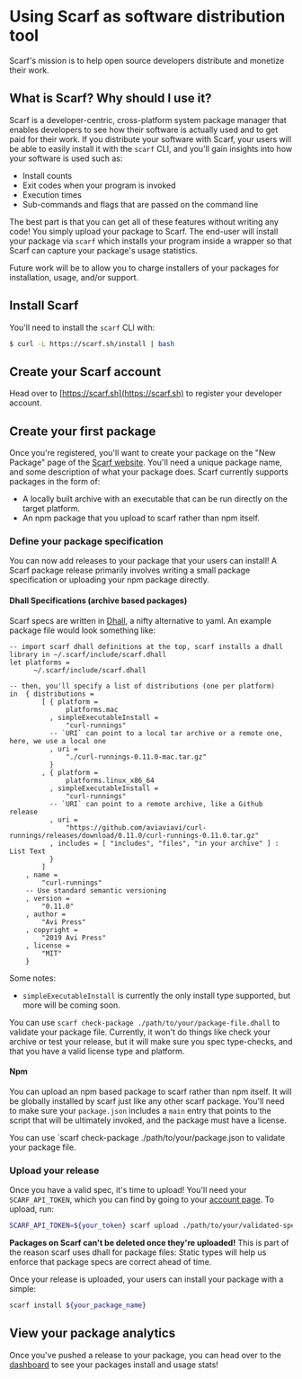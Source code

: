 # Using Scarf as software distribution tool

Scarf's mission is to help open source developers distribute and monetize their work. 

## What is Scarf? Why should I use it?

Scarf is a developer-centric, cross-platform system package manager
that enables developers to see how their software is actually used and to get
paid for their work. If you distribute your software with Scarf, your users will
be able to easily install it with the `scarf` CLI, and you'll gain insights into
how your software is used such as:

- Install counts
- Exit codes when your program is invoked
- Execution times
- Sub-commands and flags that are passed on the command line

The best part is that you can get all of these features without writing any
code! You simply upload your package to Scarf. The end-user will install your
package via `scarf` which installs your program inside a wrapper so that Scarf
can capture your package's usage statistics.

Future work will be to allow you to charge installers of your packages for
installation, usage, and/or support.

## Install Scarf

You'll need to install the `scarf` CLI with:

```bash
$ curl -L https://scarf.sh/install | bash
```

## Create your Scarf account

Head over to [https://scarf.sh](https://scarf.sh) to register your developer
account.

## Create your first package

Once you're registered, you'll want to create your package on the "New Package"
page of the [Scarf website](https://scarf.sh/#/create-package). You'll need a
unique package name, and some description of what your package does. Scarf currently supports packages in the form of:

- A locally built archive with an executable that can be run directly on the target platform.
- An npm package that you upload to scarf rather than npm itself.

### Define your package specification

You can now add releases to your package that your users can install! A Scarf
package release primarily involves writing a small package specification or
uploading your npm package directly. 

#### Dhall Specifications (archive based packages)

Scarf specs are written in
[Dhall](https://dhall-lang.org/), a nifty alternative to yaml. An example
package file would look something like:

```dhall
-- import scarf dhall definitions at the top, scarf installs a dhall library in ~/.scarf/include/scarf.dhall
let platforms =
	  ~/.scarf/include/scarf.dhall

-- then, you'll specify a list of distributions (one per platform)
in  { distributions =
		[ { platform =
			  platforms.mac
		  , simpleExecutableInstall =
			  "curl-runnings"
          -- `URI` can point to a local tar archive or a remote one, here, we use a local one
		  , uri =
			  "./curl-runnings-0.11.0-mac.tar.gz"
		  }
		, { platform =
			  platforms.linux_x86_64
		  , simpleExecutableInstall =
			  "curl-runnings"
          -- `URI` can point to a remote archive, like a Github release
		  , uri =
			  "https://github.com/aviaviavi/curl-runnings/releases/download/0.11.0/curl-runnings-0.11.0.tar.gz"
          , includes = [ "includes", "files", "in your archive" ] : List Text 
		  }
		]
	, name =
		"curl-runnings"
    -- Use standard semantic versioning
	, version =
		"0.11.0"
	, author =
		"Avi Press"
	, copyright =
		"2019 Avi Press"
	, license =
		"MIT"
	}
```

Some notes: 

- `simpleExecutableInstall` is currently the only install type supported, but more will be coming soon.

You can use `scarf check-package ./path/to/your/package-file.dhall` to
validate your package file. Currently, it won't do things like check your
archive or test your release, but it will make sure you spec type-checks, and
that you have a valid license type and platform.

#### Npm 

You can upload an npm based package to scarf rather than npm itself. It will be
globally installed by scarf just like any other scarf package. You'll need to
make sure your `package.json` includes a `main` entry that points to the script
that will be ultimately invoked, and the package must have a license.

You can use `scarf check-package ./path/to/your/package.json to
validate your package file.

### Upload your release

Once you have a valid spec, it's time to upload! You'll need your
`SCARF_API_TOKEN`, which you can find by going to your [account
page](https://scarf.sh/#/user-account). To upload, run:

```bash
SCARF_API_TOKEN=${your_token} scarf upload ./path/to/your/validated-spec.(dhall|json)
```

**Packages on Scarf can't be deleted once they're uploaded!** This is part of
the reason scarf uses dhall for package files: Static types will help us enforce
that package specs are correct ahead of time.

Once your release is uploaded, your users can install your package with a simple:

```bash
scarf install ${your_package_name}
```

## View your package analytics

Once you've pushed a release to your package, you can head over to the
[dashboard](https://scarf.sh/#/home) to see your packages install and usage
stats!


